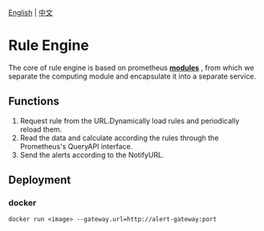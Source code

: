 [English](https://github.com/Qihoo360/doraemon/blob/master/cmd/rule-engine/readme.md) | [中文](https://github.com/Qihoo360/doraemon/blob/master/cmd/rule-engine/readme-CN.md)

# Rule Engine

The core of rule engine is based on prometheus **[modules](https://github.com/prometheus/prometheus/rules)** , from which we separate the computing module and encapsulate it into a separate service.

## Functions

1. Request rule from the URL.Dynamically load rules and periodically reload them.
2. Read the data and calculate according the rules through the Prometheus's QueryAPI interface.
3. Send the alerts according to the NotifyURL.

## Deployment

### docker

```
docker run <image> --gateway.url=http://alert-gateway:port
```

